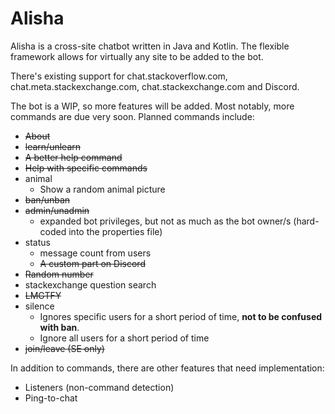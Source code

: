 # Alisha

Alisha is a cross-site chatbot written in Java and Kotlin. The flexible framework allows for virtually any site to be added to the bot.

There's existing support for chat.stackoverflow.com, chat.meta.stackexchange.com, chat.stackexchange.com and Discord. 

The bot is a WIP, so more features will be added. Most notably, more commands are due very soon. Planned commands include:

* ~~About~~
* ~~learn/unlearn~~
* ~~A better help command~~
* ~~Help with specific commands~~
* animal 
    * Show a random animal picture
* ~~ban/unban~~
* ~~admin/unadmin~~
    * expanded bot privileges, but not as much as the bot owner/s (hard-coded into the properties file)
* status
    * message count from users
    * ~~A custom part on Discord~~
* ~~Random number~~
* stackexchange question search
* ~~LMGTFY~~
* silence
    * Ignores specific users for a short period of time, **not to be confused with ban**.
    * Ignore all users for a short period of time
* ~~join/leave (SE only)~~

In addition to commands, there are other features that need implementation:

* Listeners (non-command detection)
* Ping-to-chat

